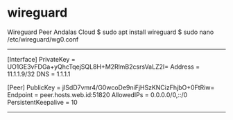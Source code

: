 # wireguard
Wireguard Peer Andalas Cloud
$ sudo apt install wireguard
$ sudo nano /etc/wireguard/wg0.conf

------------------------------------------------------------

[Interface]
PrivateKey = UO1GE3vFDGa+yQhcTqejSQL8H+M2RlmB2csrsVaLZ2I=
Address = 11.1.1.9/32
DNS = 1.1.1.1

[Peer]
PublicKey = jISdD7vmr4/G0wcoDe9niFjHSzKNCizFhjbO+0FtRiw=
Endpoint = peer.hosts.web.id:51820
AllowedIPs = 0.0.0.0/0,::/0
PersistentKeepalive = 10

-----------------------------------------------------------
